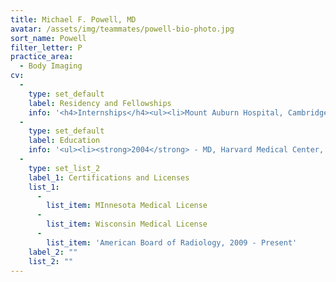 ```yaml
---
title: Michael F. Powell, MD
avatar: /assets/img/teammates/powell-bio-photo.jpg
sort_name: Powell
filter_letter: P
practice_area:
  - Body Imaging
cv:
  - 
    type: set_default
    label: Residency and Fellowships
    info: '<h4>Internships</h4><ul><li>Mount Auburn Hospital, Cambridge, MA, General Radiology, 2004-2005</li></ul><ul></ul><h4>Residencies</h4><ul><li>Beth Israel Deaconess Medical Center, Boston, MA, Radiology, 2005-2009</li></ul><h4>Fellowships</h4><ul><li>Beth Israel Deaconess Medical Center, Boston, MA, 2009-2010</li></ul>'
  - 
    type: set_default
    label: Education
    info: '<ul><li><strong>2004</strong> - MD, Harvard Medical Center, Boston, MA<strong><br></strong></li><li><strong>1991 </strong>- BA, University of Pennsylvania, Philadelphia, PA</li></ul>'
  - 
    type: set_list_2
    label_1: Certifications and Licenses
    list_1:
      - 
        list_item: MInnesota Medical License
      - 
        list_item: Wisconsin Medical License
      - 
        list_item: 'American Board of Radiology, 2009 - Present'
    label_2: ""
    list_2: ""
---
```

